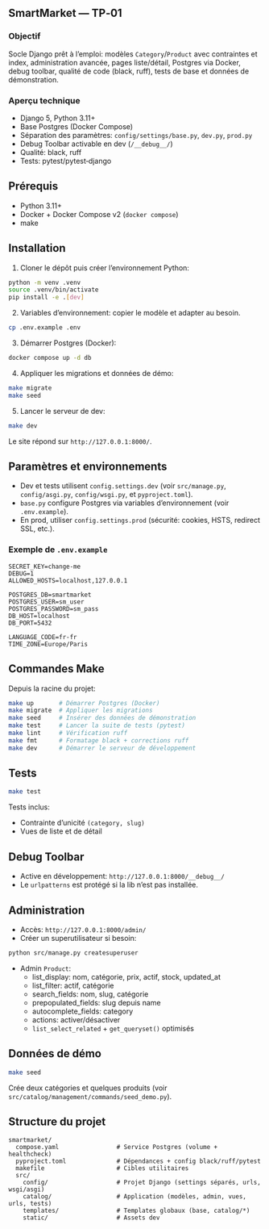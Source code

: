 ## SmartMarket — TP‑01

### Objectif

Socle Django prêt à l’emploi: modèles `Category`/`Product` avec contraintes et index, administration avancée, pages liste/détail, Postgres via Docker, debug toolbar, qualité de code (black, ruff), tests de base et données de démonstration.

### Aperçu technique

- Django 5, Python 3.11+
- Base Postgres (Docker Compose)
- Séparation des paramètres: `config/settings/base.py`, `dev.py`, `prod.py`
- Debug Toolbar activable en dev (`/__debug__/`)
- Qualité: black, ruff
- Tests: pytest/pytest‑django

## Prérequis

- Python 3.11+
- Docker + Docker Compose v2 (`docker compose`)
- make

## Installation

1. Cloner le dépôt puis créer l’environnement Python:

```bash
python -m venv .venv
source .venv/bin/activate
pip install -e .[dev]
```

2. Variables d’environnement: copier le modèle et adapter au besoin.

```bash
cp .env.example .env
```

3. Démarrer Postgres (Docker):

```bash
docker compose up -d db
```

4. Appliquer les migrations et données de démo:

```bash
make migrate
make seed
```

5. Lancer le serveur de dev:

```bash
make dev
```

Le site répond sur `http://127.0.0.1:8000/`.

## Paramètres et environnements

- Dev et tests utilisent `config.settings.dev` (voir `src/manage.py`, `config/asgi.py`, `config/wsgi.py`, et `pyproject.toml`).
- `base.py` configure Postgres via variables d’environnement (voir `.env.example`).
- En prod, utiliser `config.settings.prod` (sécurité: cookies, HSTS, redirect SSL, etc.).

### Exemple de `.env.example`

```env
SECRET_KEY=change-me
DEBUG=1
ALLOWED_HOSTS=localhost,127.0.0.1

POSTGRES_DB=smartmarket
POSTGRES_USER=sm_user
POSTGRES_PASSWORD=sm_pass
DB_HOST=localhost
DB_PORT=5432

LANGUAGE_CODE=fr-fr
TIME_ZONE=Europe/Paris
```

## Commandes Make

Depuis la racine du projet:

```bash
make up       # Démarrer Postgres (Docker)
make migrate  # Appliquer les migrations
make seed     # Insérer des données de démonstration
make test     # Lancer la suite de tests (pytest)
make lint     # Vérification ruff
make fmt      # Formatage black + corrections ruff
make dev      # Démarrer le serveur de développement
```

## Tests

```bash
make test
```

Tests inclus:

- Contrainte d’unicité `(category, slug)`
- Vues de liste et de détail

## Debug Toolbar

- Active en développement: `http://127.0.0.1:8000/__debug__/`
- Le `urlpatterns` est protégé si la lib n’est pas installée.

## Administration

- Accès: `http://127.0.0.1:8000/admin/`
- Créer un superutilisateur si besoin:

```bash
python src/manage.py createsuperuser
```

- Admin `Product`:
  - list_display: nom, catégorie, prix, actif, stock, updated_at
  - list_filter: actif, catégorie
  - search_fields: nom, slug, catégorie
  - prepopulated_fields: slug depuis name
  - autocomplete_fields: category
  - actions: activer/désactiver
  - `list_select_related` + `get_queryset()` optimisés

## Données de démo

```bash
make seed
```

Crée deux catégories et quelques produits (voir `src/catalog/management/commands/seed_demo.py`).

## Structure du projet

```text
smartmarket/
  compose.yaml                # Service Postgres (volume + healthcheck)
  pyproject.toml              # Dépendances + config black/ruff/pytest
  makefile                    # Cibles utilitaires
  src/
    config/                   # Projet Django (settings séparés, urls, wsgi/asgi)
    catalog/                  # Application (modèles, admin, vues, urls, tests)
    templates/                # Templates globaux (base, catalog/*)
    static/                   # Assets dev
```
